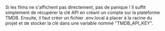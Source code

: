 Si les films ne s'affichent pas directement, pas de panique !
Il suffit simplement de récupérer la clé API en créant un compte sur la plateforme TMDB. Ensuite, il faut créer un fichier .env.local à placer à la racine du projet et de stocker la clé dans une variable nommé "TMDB_API_KEY".
